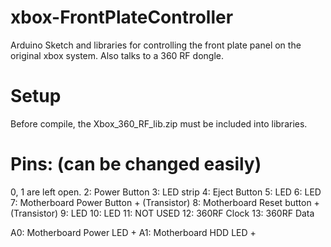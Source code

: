 # xbox-FrontPlateController
Arduino Sketch and libraries for controlling the front plate panel on the original xbox system.  Also talks to a 360 RF dongle.

# Setup
Before compile, the Xbox_360_RF_lib.zip must be included into libraries.

# Pins:  (can be changed easily)
0, 1 are left open.
2:   Power Button
3:   LED strip
4:   Eject Button
5:   LED
6:   LED
7:   Motherboard Power Button + (Transistor)
8:   Motherboard Reset button + (Transistor)
9:   LED
10:  LED
11:  NOT USED
12:  360RF Clock
13:  360RF Data

A0:  Motherboard Power LED +
A1:  Motherboard HDD LED +
